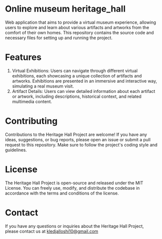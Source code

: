 # Online museum heritage_hall
Web application that aims to provide a virtual museum experience, allowing users to explore and learn about various artifacts and artworks from the comfort of their own homes. 
This repository contains the source code and necessary files for setting up and running the project.
# Features
1. Virtual Exhibitions: Users can navigate through different virtual exhibitions, each showcasing a unique collection of artifacts and artworks. 
Exhibitions are presented in an immersive and interactive way, simulating a real museum visit.
2. Artifact Details: Users can view detailed information about each artifact or artwork, including descriptions, historical context, and related multimedia content.
# Contributing
Contributions to the Heritage Hall Project are welcome! If you have any ideas, suggestions, or bug reports, please open an issue or submit a pull request to this repository. 
Make sure to follow the project's coding style and guidelines.
# License
The Heritage Hall Project is open-source and released under the MIT License. 
You can freely use, modify, and distribute the codebase in accordance with the terms and conditions of the license.
# Contact
If you have any questions or inquiries about the Heritage Hall Project, please contact us at kledjalloshi10@gmail.com
